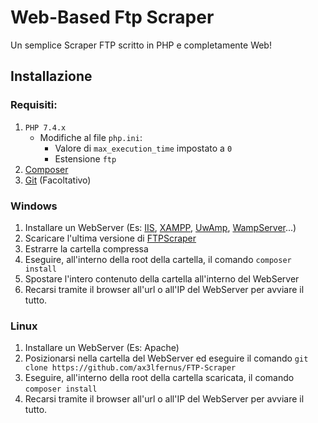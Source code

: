 # Web-Based Ftp Scraper
Un semplice Scraper FTP scritto in PHP e completamente Web!

## Installazione
### Requisiti: 
1. `PHP 7.4.x`
    * Modifiche al file `php.ini`:
        * Valore di `max_execution_time` impostato a `0`
        * Estensione `ftp`
3. [Composer](https://getcomposer.org/)
4. [Git](https://git-scm.com/downloads) (Facoltativo)

### Windows
1. Installare un WebServer (Es: [IIS](https://www.microsoft.com/en-us/download/details.aspx?id=48264), [XAMPP](https://www.apachefriends.org/download.html), [UwAmp](http://www.uwamp.com/en/), [WampServer](https://www.wampserver.com/en/)...)
2. Scaricare l'ultima versione di [FTPScraper](https://github.com/Ax3lFernus/FTP-Scraper/releases/latest)
3. Estrarre la cartella compressa
4. Eseguire, all'interno della root della cartella, il comando `composer install`
5. Spostare l'intero contenuto della cartella all'interno del WebServer
6. Recarsi tramite il browser all'url o all'IP del WebServer per avviare il tutto.

### Linux
1. Installare un WebServer (Es: Apache)
2. Posizionarsi nella cartella del WebServer ed eseguire il comando `git clone https://github.com/ax3lfernus/FTP-Scraper`
3. Eseguire, all'interno della root della cartella scaricata, il comando `composer install`
4. Recarsi tramite il browser all'url o all'IP del WebServer per avviare il tutto.
